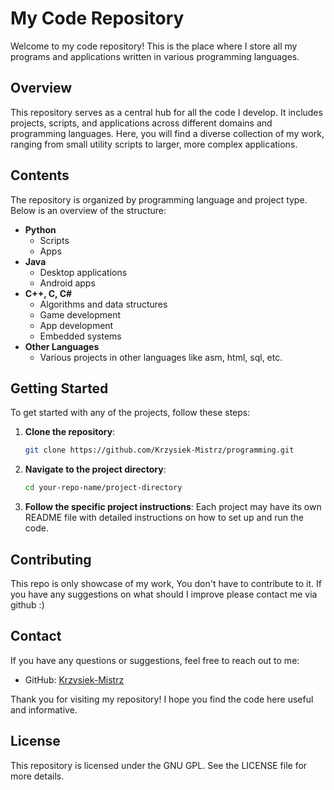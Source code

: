 # My Code Repository

Welcome to my code repository! This is the place where I store all my programs and applications written in various programming languages.

## Overview

This repository serves as a central hub for all the code I develop. It includes projects, scripts, and applications across different domains and programming languages. Here, you will find a diverse collection of my work, ranging from small utility scripts to larger, more complex applications.

## Contents

The repository is organized by programming language and project type. Below is an overview of the structure:

- **Python**
  - Scripts
  - Apps
- **Java**
  - Desktop applications
  - Android apps
- **C++, C, C#**
  - Algorithms and data structures
  - Game development
  - App development
  - Embedded systems
- **Other Languages**
  - Various projects in other languages like asm, html, sql, etc.

## Getting Started

To get started with any of the projects, follow these steps:

1. **Clone the repository**:
    ```bash
    git clone https://github.com/Krzysiek-Mistrz/programming.git
    ```

2. **Navigate to the project directory**:
    ```bash
    cd your-repo-name/project-directory
    ```

3. **Follow the specific project instructions**:
    Each project may have its own README file with detailed instructions on how to set up and run the code.

## Contributing

This repo is only showcase of my work, You don't have to contribute to it. If you have any suggestions on what should I improve please contact me via github :)

## Contact

If you have any questions or suggestions, feel free to reach out to me:
- GitHub: [Krzysiek-Mistrz](https://github.com/Krzysiek-Mistrz)

Thank you for visiting my repository! I hope you find the code here useful and informative.

## License

This repository is licensed under the GNU GPL. See the LICENSE file for more details.
